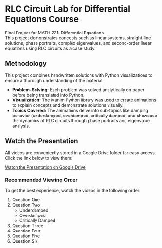 # RLC Circuit Lab for Differential Equations Course  
Final Project for MATH 221: Differential Equations  
This project demonstrates concepts such as linear systems, straight-line solutions, phase portraits, complex eigenvalues, and second-order linear equations using RLC circuits as a case study. 

## Methodology  
This project combines handwritten solutions with Python visualizations to ensure a thorough understanding of the material.  
- **Problem-Solving:** Each problem was solved analytically on paper before being translated into Python.  
- **Visualization:** The Manim Python library was used to create animations to explain concepts and demonstrate solutions visually.  
- **Topics Covered:** The animations delve into sub-topics like damping behavior (underdamped, overdamped, critically damped) and showcase the dynamics of RLC circuits through phase portraits and eigenvalue analysis.    

## Watch the Presentation  

All videos are conveniently stored in a Google Drive folder for easy access. Click the link below to view them:  

[Watch the Presentation on Google Drive]([https://drive.google.com/your-shareable-link](https://drive.google.com/drive/folders/1PrdspI8azPgQwndJXe5iSf5g0ixTuvOo?usp=sharing))  

### Recommended Viewing Order  
To get the best experience, watch the videos in the following order:  
1. Question One  
2. Question Two  
   - Underdamped  
   - Overdamped  
   - Critically Damped  
3. Question Three  
4. Question Four  
5. Question Five  
6. Question Six  


